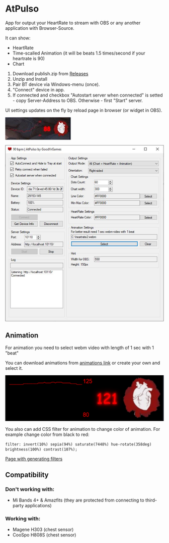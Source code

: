 # AtPulso
App for output your HeartRate to stream with OBS or any another application with Browser-Source.

It can show:
- HeartRate
- Time-scalled Animation (it will be beats 1.5 times/second if your heartrate is 90)
- Chart

1. Download publish.zip from [Releases](https://github.com/alextrof94/AtPulso/releases)
2. Unzip and Install
3. Pair BT device via Windows-menu (once).
4. "Connect" device in app.
5. If connected and checkbox "Autostart server when connected" is setted - copy Server-Address to OBS. Otherwise - first "Start" server.


UI settings updates on the fly by reload page in browser (or widget in OBS).

![Preview2](https://github.com/alextrof94/AtPulso/blob/main/images/screenshot.jpg)

![Settings](https://github.com/alextrof94/AtPulso/blob/main/images/main.jpg)


## Animation
For animation you need to select webm video with length of 1 sec with 1 "beat"

You can download animations from [animations link](https://github.com/alextrof94/AtPulso/tree/main/animations) or create your own and select it.

![Preview1](https://github.com/alextrof94/AtPulso/blob/main/images/preview.gif)

You also can add CSS filter for animation to change color of animation. For example change color from black to red:
```
filter: invert(10%) sepia(94%) saturate(7448%) hue-rotate(358deg) brightness(100%) contrast(107%);
```
[Page with generating filters](https://codepen.io/sosuke/pen/Pjoqqp)



## Compatibility
### Don't working with:
 - Mi Bands 4+ & Amazfits (they are protected from connecting to third-party applications)

### Working with:
 - Magene H303 (chest sensor)
 - CooSpo H808S (chest sensor)
